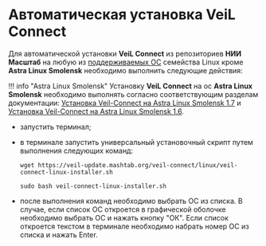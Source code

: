 # Автоматическая установка VeiL Connect

Для автоматической установки **VeiL Connect** из репозиториев **НИИ Масштаб** на любую из [поддерживаемых ОС](../../index.md) семейства Linux кроме **Astra Linux Smolensk** необходимо выполнить следующие действия:

!!! info "Astra Linux Smolensk"
     Установку **VeiL Connect** на ос **Astra Linux Smolensk** необходимо выполнять согласно cоответствующим разделам документации: [Установка Veil-Connect на Astra Linux Smolensk 1.7](smolensk17.md) и [Установка Veil-Connect на Astra Linux Smolensk 1.6](smolensk16.md).
 
- запустить терминал;

- в терминале запустить универсальный установочный скрипт путем выполнения следующих команд:

     `wget https://veil-update.mashtab.org/veil-connect/linux/veil-connect-linux-installer.sh`  
     
     `sudo bash veil-connect-linux-installer.sh`


- после выполнения команд необходимо выбрать ОС из списка. В случае, если список ОС откроется в графической оболочке необходимо выбрать ОС и нажать кнопку "ОК". Если список откроется текстом в терминале необходимо набрать номер ОС из списка и нажать Enter. 